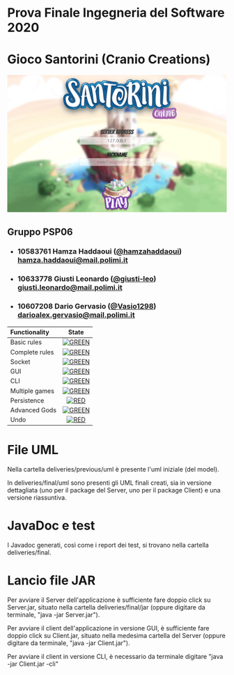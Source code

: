 # Prova Finale Ingegneria del Software 2020
# Gioco Santorini (Cranio Creations)

![](splash_screen.png)

## Gruppo PSP06



- ###   10583761   Hamza Haddaoui ([@hamzahaddaoui](https://github.com/hamzahaddaoui))<br>hamza.haddaoui@mail.polimi.it
- ###   10633778    Giusti Leonardo ([@giusti-leo](https://github.com/giusti-leo))<br>giusti.leonardo@mail.polimi.it
- ###   10607208    Dario Gervasio ([@Vasio1298](https://github.com/Vasio1298))<br>darioalex.gervasio@mail.polimi.it

| Functionality | State |
|:-----------------------|:------------------------------------:|
| Basic rules | [![GREEN](https://placehold.it/15/44bb44/44bb44)](#) |
| Complete rules | [![GREEN](https://placehold.it/15/44bb44/44bb44)](#) |
| Socket | [![GREEN](https://placehold.it/15/44bb44/44bb44)](#)|
| GUI | [![GREEN](https://placehold.it/15/44bb44/44bb44)](#) |
| CLI | [![GREEN](https://placehold.it/15/44bb44/44bb44)](#) |
| Multiple games | [![GREEN](https://placehold.it/15/44bb44/44bb44)](#) |
| Persistence | [![RED](https://placehold.it/15/f03c15/f03c15)](#) |
| Advanced Gods | [![GREEN](https://placehold.it/15/44bb44/44bb44)](#) |
| Undo | [![RED](https://placehold.it/15/f03c15/f03c15)](#) |

# File UML

Nella cartella deliveries/previous/uml è presente l'uml iniziale (del model).

In deliveries/final/uml  sono presenti gli UML finali creati, sia in versione dettagliata (uno per il package del Server, uno per il package Client) e una versione riassuntiva.

# JavaDoc e test

I Javadoc generati, così come i report dei test, si trovano nella cartella deliveries/final.

# Lancio file JAR

Per avviare il Server dell'applicazione è sufficiente fare doppio click su Server.jar, situato nella cartella deliveries/final/jar (oppure digitare da terminale, "java -jar Server.jar").

Per avviare il client dell'applicazione in versione GUI, è sufficiente fare doppio click su Client.jar, situato nella medesima cartella del Server (oppure digitare da terminale, "java -jar Client.jar").

Per avviare il client in versione CLI, è necessario da terminale digitare "java -jar Client.jar -cli"


<!--
[![RED](https://placehold.it/15/f03c15/f03c15)](#)
[![YELLOW](https://placehold.it/15/ffdd00/ffdd00)](#)
[![GREEN](https://placehold.it/15/44bb44/44bb44)](#)
-->

